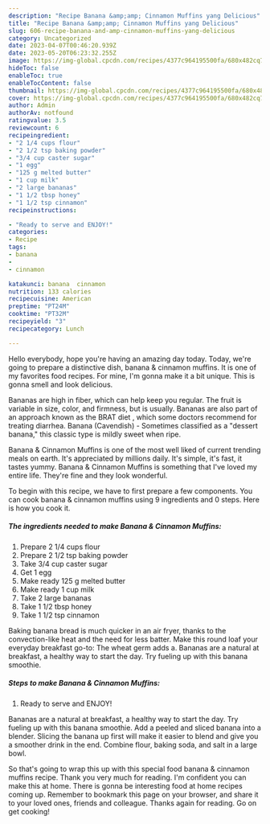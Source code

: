 ```yaml
---
description: "Recipe Banana &amp;amp; Cinnamon Muffins yang Delicious"
title: "Recipe Banana &amp;amp; Cinnamon Muffins yang Delicious"
slug: 606-recipe-banana-and-amp-cinnamon-muffins-yang-delicious
category: Uncategorized
date: 2023-04-07T00:46:20.939Z
date: 2023-05-20T06:23:32.255Z
image: https://img-global.cpcdn.com/recipes/4377c964195500fa/680x482cq70/banana-cinnamon-muffins-recipe-main-photo.jpg
hideToc: false
enableToc: true
enableTocContent: false
thumbnail: https://img-global.cpcdn.com/recipes/4377c964195500fa/680x482cq70/banana-cinnamon-muffins-recipe-main-photo.jpg
cover: https://img-global.cpcdn.com/recipes/4377c964195500fa/680x482cq70/banana-cinnamon-muffins-recipe-main-photo.jpg
author: Admin
authorAv: notfound
ratingvalue: 3.5
reviewcount: 6
recipeingredient:
- "2 1/4 cups flour"
- "2 1/2 tsp baking powder"
- "3/4 cup caster sugar"
- "1 egg"
- "125 g melted butter"
- "1 cup milk"
- "2 large bananas"
- "1 1/2 tbsp honey"
- "1 1/2 tsp cinnamon"
recipeinstructions:

- "Ready to serve and ENJOY!"
categories:
- Recipe
tags:
- banana
- 
- cinnamon

katakunci: banana  cinnamon 
nutrition: 133 calories
recipecuisine: American
preptime: "PT24M"
cooktime: "PT32M"
recipeyield: "3"
recipecategory: Lunch

---
```



Hello everybody, hope you're having an amazing day today. Today, we're going to prepare a distinctive dish, banana &amp; cinnamon muffins. It is one of my favorites food recipes. For mine, I'm gonna make it a bit unique. This is gonna smell and look delicious.

Bananas are high in fiber, which can help keep you regular. The fruit is variable in size, color, and firmness, but is usually. Bananas are also part of an approach known as the BRAT diet , which some doctors recommend for treating diarrhea. Banana (Cavendish) - Sometimes classified as a &#34;dessert banana,&#34; this classic type is mildly sweet when ripe.

Banana &amp; Cinnamon Muffins is one of the most well liked of current trending meals on earth. It's appreciated by millions daily. It's simple, it's fast, it tastes yummy. Banana &amp; Cinnamon Muffins is something that I've loved my entire life. They're fine and they look wonderful.


To begin with this recipe, we have to first prepare a few components. You can cook banana &amp; cinnamon muffins using 9 ingredients and 0 steps. Here is how you cook it.

<!--inarticleads1-->

##### The ingredients needed to make Banana &amp; Cinnamon Muffins:

1. Prepare 2 1/4 cups flour
1. Prepare 2 1/2 tsp baking powder
1. Take 3/4 cup caster sugar
1. Get 1 egg
1. Make ready 125 g melted butter
1. Make ready 1 cup milk
1. Take 2 large bananas
1. Take 1 1/2 tbsp honey
1. Take 1 1/2 tsp cinnamon


Baking banana bread is much quicker in an air fryer, thanks to the convection-like heat and the need for less batter. Make this round loaf your everyday breakfast go-to: The wheat germ adds a. Bananas are a natural at breakfast, a healthy way to start the day. Try fueling up with this banana smoothie. 

<!--inarticleads2-->

##### Steps to make Banana &amp; Cinnamon Muffins:


1. Ready to serve and ENJOY!

Bananas are a natural at breakfast, a healthy way to start the day. Try fueling up with this banana smoothie. Add a peeled and sliced banana into a blender. Slicing the banana up first will make it easier to blend and give you a smoother drink in the end. Combine flour, baking soda, and salt in a large bowl. 

So that's going to wrap this up with this special food banana &amp; cinnamon muffins recipe. Thank you very much for reading. I'm confident you can make this at home. There is gonna be interesting food at home recipes coming up. Remember to bookmark this page on your browser, and share it to your loved ones, friends and colleague. Thanks again for reading. Go on get cooking!
